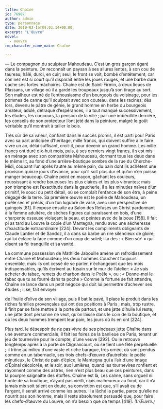```yaml
---
title: Chaîne
id: 76987
author: admin
type: personnage
date: 2010-02-16T09:03:14+00:00
excerpt: "L'Œuvre"
novel:
  - oeuvre
rm_character_name_main: Chaîne

---
```

— Le compagnon du sculpteur Mahoudeau. C&rsquo;est un gros garçon égaré dans la peinture. On reconnaît un paysan à ses allures lentes, à son cou de taureau, hâlé, durci, en cuir; seul, le front se voit, bombé d&rsquo;entêtement, car son nez est si court qu&rsquo;il disparaît entre les joues rouges, et une barbe dure cache ses fortes mâchoires. Chaîne est de Saint-Firmin, à deux lieues de Plassans, un village où il a gardé les troupeaux jusqu&rsquo;à son tirage au sort. Son malheur est né de l&rsquo;enthousiasme d&rsquo;un bourgeois du voisinage, pour les pommes de canne qu&rsquo;il sculptait avec son couteau, dans les racines; dès lors, devenu le pâtre de génie, le grand homme en herbe du bourgeois amateur, adulé, détraqué d&rsquo;espérances, il a tout manqué successivement, les études, les concours, la pension de la ville ; par une imbécillité dernière, les conseils de son protecteur l&rsquo;ont jeté dans la peinture, malgré le goût véritable qu&rsquo;il montrait à tailler le bois.

Très sûr de sa valeur, confiant dans le succès promis, il est parti pour Paris avec sa part anticipée d&rsquo;héritage, mille francs, qui doivent suffire à le faire vivre un an, délai suffisant, croit-il, pour devenir un grand homme. Les mille francs ont duré dix-huit mois, puis, à ses derniers vingt francs, il s&rsquo;est mis en ménage avec son compatriote Mahoudeau, dormant tous les deux dans le même lit, au fond d&rsquo;une arrière-boutique sombre de la rue du Cherche-Midi, coupant l&rsquo;un après l&rsquo;autre au même pain, du pain dont ils achètent une provision quinze jours d&rsquo;avance, pour qu&rsquo;il soit plus dur et qu&rsquo;on n&rsquo;en puisse manger beaucoup. Chaîne peint en maçon, gâchant les couleurs, réussissant à rendre boueuses les plus claires et les plus vibrantes; mais son triomphe est l&rsquo;exactitude dans la gaucherie, il a les minuties naïves d&rsquo;un primitif, le souci du petit détail, où se complaît l&rsquo;enfance de son être, à peine dégagé de la terre. Sa première œuvre est le poêle de Mahoudeau, un poêle sec et précis, d&rsquo;un ton lugubre de vase, avec une perspective de guingois [81]. Il expose ensuite au Salon des Refusés un Christ pardonnant à la femme adultère, de sèches figures qui paraissent en bois, d&rsquo;une charpente osseuse violaçant la peau, et peintes avec de la boue [158]. Il fait pl as tard au Louvre la copie d&rsquo;un Mantegna, rendu avec une sécheresse d&rsquo;exactitude extraordinaire [224]. Devant les compliments obligeants de Claude Lantier et de Sandoz, il a dans sa barbe un rire silencieux de gloire, qui lui éclaire la face comme d&rsquo;un coup de soleil; il a des : « Bien sûr! » qui disent sa foi tranquille et sa vanité.

La commune possession de Mathilde Jabouille amène un refroidissement entre Chaîne et Mahoudeau; les deux hommes Couchent toujours ensemble, mais ils ont cessé de se parler, n&rsquo;échangeant que les mois indispensables, qu&rsquo;ils écrivent au fusain sur le mur de l&rsquo;atelier: « Je vais acheter du tabac, remets du charbon dans le Poêle », ou : « Donne-moi le tabac que tu as fourré dans ta poche » Comme la fortune se fait attendre, Chaîne se lance dans un petit négoce qui doit lui permettre d&rsquo;achever ses études ; il se, fait envoyer

de l&rsquo;huile d&rsquo;olive de son village, puis il bat le pavé, Il place le produit dans les riches familles provençales qui ont des positions à Paris ; mais, trop rustre, il finit par se faire mettre à la porte de partout, et une jatte d&rsquo;huile lui reste, une jatte dont personne ne veut, qu&rsquo;on laisse dans le coin de la boutique, et où les deux hommes trempent leur pain, les jours où ils en ont [224].

Plus tard, le désespoir de ne pas vivre de ses pinceaux jette Chaîne dans une aventure commerciale; il fait les foires de la banlieue de Paris, tenant un jeu de tournevire pour le compte, d&rsquo;une veuve [292]. Ou le retrouve longtemps après à la porte de Clignancourt, où se tient une fête perpétuelle ; il trône au milieu d&rsquo;une vaste et riche baraque, très ornée, où sont pendus comme en un tabernacle, ses trois chefs-d&rsquo;œuvre d&rsquo;autrefois: le poêle minutieux, le Christ de pain d&rsquo;épice, le Mantegna qui a l&rsquo;air d&rsquo;une image d&rsquo;Épinal décolorée, et le soir, aux lumières, quand les tournevires ronflent et rayonnent comme des astres, rien n&rsquo;est plus beau que ces peintures, dans la pourpre saignaitte des étoffes. Chaîne est là, Lès calme, sans orgueil ni honte de sa boutique, n&rsquo;ayant pas vieilli, niais malheureux au fond, car il n&rsquo;a jamais mis soit talent en doute, sa conviction est que, s&rsquo;il avait eu de l&rsquo;argent, il serait arrivé comme les autres. Il a lâché la partie, parce qu&rsquo;elle ne nourrit pas son homme, mais Il reste absolument persuadé que, pour faire les chefs-d&rsquo;œuvre du Louvre, on n&rsquo;a besoin que de temps [419]. _(L&rsquo;Œuvre.)_
